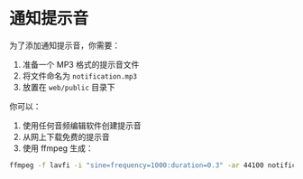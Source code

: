 # 通知提示音

为了添加通知提示音，你需要：

1. 准备一个 MP3 格式的提示音文件
2. 将文件命名为 `notification.mp3`
3. 放置在 `web/public` 目录下

你可以：
1. 使用任何音频编辑软件创建提示音
2. 从网上下载免费的提示音
3. 使用 ffmpeg 生成：
```bash
ffmpeg -f lavfi -i "sine=frequency=1000:duration=0.3" -ar 44100 notification.mp3
```

